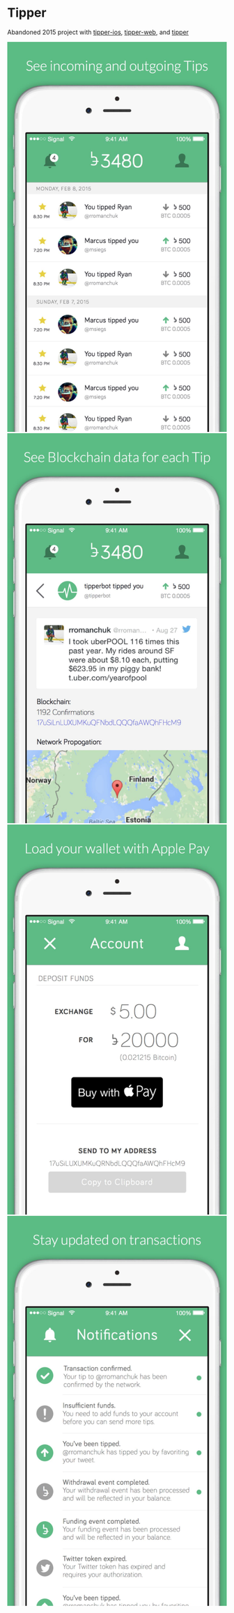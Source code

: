 # Tipper

Abandoned 2015 project with [tipper-ios](https://github.com/rromanchuk/tipper-ios), [tipper-web](https://github.com/rromanchuk/tipper-web), and [tipper](https://github.com/rromanchuk/tipper)

![TIPPER1](/tipper-1.png)
![TIPPER2](/tipper-2.png)
![TIPPER3](/tipper-3.png)
![TIPPER4](/tipper-4.png)